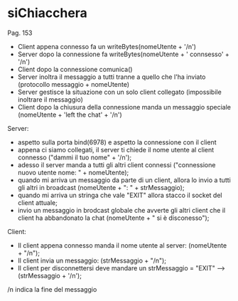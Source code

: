 # siChiacchera
Pag. 153
- Client appena connesso fa un writeBytes(nomeUtente + '/n')
- Server dopo la connessione fa writeBytes(nomeUtente + ' connsesso' + '/n')
- Client dopo la connessione comunica()
- Server inoltra il messaggio a tutti tranne a quello che l'ha inviato (protocollo messaggio + nomeUtente)
- Server gestisce la situazione con un solo client collegato (impossibile inoltrare il messaggio)
- Client dopo la chiusura della connessione manda un messaggio speciale (nomeUtente + 'left the chat' + '/n')

Server:
- aspetto sulla porta bind(6978) e aspetto la connessione con il client
- appena ci siamo collegati, il server ti chiede il nome utente al client connesso ("dammi il tuo nome" + '/n');
- adesso il server manda a tutti gli altri client connessi ("connessione nuovo utente nome: " + nomeUtente);
- quando mi arriva un messaggio da parte di un client, allora lo invio a tutti gli altri in broadcast (nomeUtente + ": " + strMessaggio);
- quando mi arriva un stringa che vale "EXIT" allora stacco il socket del client attuale;
- invio un messaggio in brodcast globale che avverte gli altri client che il client ha abbandonato la chat (nomeUtente + " si è disconesso");

Client:
- Il client appena connesso manda il nome utente al server: (nomeUtente + "/n");
- Il client invia un messaggio: (strMessaggio + "/n");
- Il client per disconnettersi deve mandare un strMessaggio = "EXIT" --> (strMessaggio + '/n');

 /n indica la fine del messaggio
